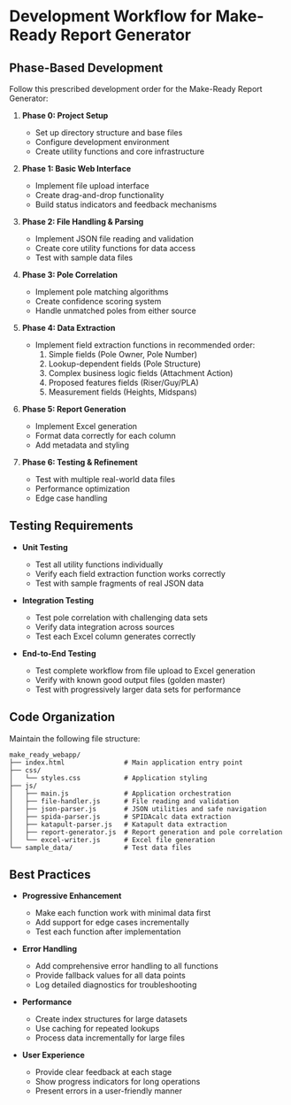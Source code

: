 # Development Workflow for Make-Ready Report Generator

## Phase-Based Development

Follow this prescribed development order for the Make-Ready Report Generator:

1. **Phase 0: Project Setup**
   - Set up directory structure and base files
   - Configure development environment
   - Create utility functions and core infrastructure

2. **Phase 1: Basic Web Interface**
   - Implement file upload interface
   - Create drag-and-drop functionality
   - Build status indicators and feedback mechanisms

3. **Phase 2: File Handling & Parsing**
   - Implement JSON file reading and validation
   - Create core utility functions for data access
   - Test with sample data files

4. **Phase 3: Pole Correlation**
   - Implement pole matching algorithms
   - Create confidence scoring system
   - Handle unmatched poles from either source

5. **Phase 4: Data Extraction**
   - Implement field extraction functions in recommended order:
     1. Simple fields (Pole Owner, Pole Number)
     2. Lookup-dependent fields (Pole Structure)
     3. Complex business logic fields (Attachment Action)
     4. Proposed features fields (Riser/Guy/PLA)
     5. Measurement fields (Heights, Midspans)

6. **Phase 5: Report Generation**
   - Implement Excel generation
   - Format data correctly for each column
   - Add metadata and styling

7. **Phase 6: Testing & Refinement**
   - Test with multiple real-world data files
   - Performance optimization
   - Edge case handling

## Testing Requirements

- **Unit Testing**
  - Test all utility functions individually
  - Verify each field extraction function works correctly
  - Test with sample fragments of real JSON data

- **Integration Testing**
  - Test pole correlation with challenging data sets
  - Verify data integration across sources
  - Test each Excel column generates correctly

- **End-to-End Testing**
  - Test complete workflow from file upload to Excel generation
  - Verify with known good output files (golden master)
  - Test with progressively larger data sets for performance

## Code Organization

Maintain the following file structure:

```
make_ready_webapp/
├── index.html               # Main application entry point
├── css/
│   └── styles.css           # Application styling
├── js/
│   ├── main.js              # Application orchestration
│   ├── file-handler.js      # File reading and validation
│   ├── json-parser.js       # JSON utilities and safe navigation
│   ├── spida-parser.js      # SPIDAcalc data extraction
│   ├── katapult-parser.js   # Katapult data extraction
│   ├── report-generator.js  # Report generation and pole correlation
│   └── excel-writer.js      # Excel file generation
└── sample_data/             # Test data files
```

## Best Practices

- **Progressive Enhancement**
  - Make each function work with minimal data first
  - Add support for edge cases incrementally
  - Test each function after implementation

- **Error Handling**
  - Add comprehensive error handling to all functions
  - Provide fallback values for all data points
  - Log detailed diagnostics for troubleshooting

- **Performance**
  - Create index structures for large datasets
  - Use caching for repeated lookups
  - Process data incrementally for large files

- **User Experience**
  - Provide clear feedback at each stage
  - Show progress indicators for long operations
  - Present errors in a user-friendly manner
